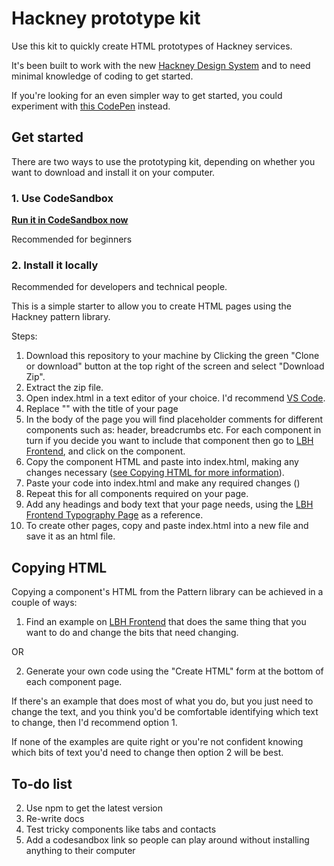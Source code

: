# Hackney prototype kit

Use this kit to quickly create HTML prototypes of Hackney services.

It's been built to work with the new [Hackney Design System](https://design-system.hackney.gov.uk) and to need minimal knowledge of coding to get started.

If you're looking for an even simpler way to get started, you could experiment with [this CodePen](https://codepen.io/jhackett1/pen/xxRWWKv?editors=1000) instead.

## Get started

There are two ways to use the prototyping kit, depending on whether you want to download and install it on your computer.

### 1. Use CodeSandbox

**[Run it in CodeSandbox now](https://githubbox.com/LBHackney-IT/hackney-prototype-kit)**

Recommended for beginners

### 2. Install it locally

Recommended for developers and technical people.

This is a simple starter to allow you to create HTML pages using the Hackney pattern library.

Steps:

1. Download this repository to your machine by Clicking the green "Clone or download" button at the top right of the screen and select "Download Zip".
1. Extract the zip file.
1. Open index.html in a text editor of your choice. I'd recommend [VS Code](https://code.visualstudio.com/).
1. Replace "<!-- Page title goes here -->" with the title of your page
1. In the body of the page you will find placeholder comments for different components such as: header, breadcrumbs etc. For each component in turn if you decide you want to include that component then go to [LBH Frontend](http://lbh-frontend.herokuapp.com/), and click on the component.
1. Copy the component HTML and paste into index.html, making any changes necessary ([see Copying HTML for more information](#copying-html)).
1. Paste your code into index.html and make any required changes ()
1. Repeat this for all components required on your page.
1. Add any headings and body text that your page needs, using the [LBH Frontend Typography Page](http://lbh-frontend.herokuapp.com/examples/typography) as a reference.
1. To create other pages, copy and paste index.html into a new file and save it as an html file.

## Copying HTML

Copying a component's HTML from the Pattern library can be achieved in a couple of ways:

1. Find an example on [LBH Frontend](http://lbh-frontend.herokuapp.com/) that does the same thing that you want to do and change the bits that need changing.

OR

2. Generate your own code using the "Create HTML" form at the bottom of each component page.

If there's an example that does most of what you do, but you just need to change the text, and you think you'd be comfortable identifying which text to change, then I'd recommend option 1.

If none of the examples are quite right or you're not confident knowing which bits of text you'd need to change then option 2 will be best.

## To-do list

2. Use npm to get the latest version
3. Re-write docs
4. Test tricky components like tabs and contacts
5. Add a codesandbox link so people can play around without installing anything to their computer
